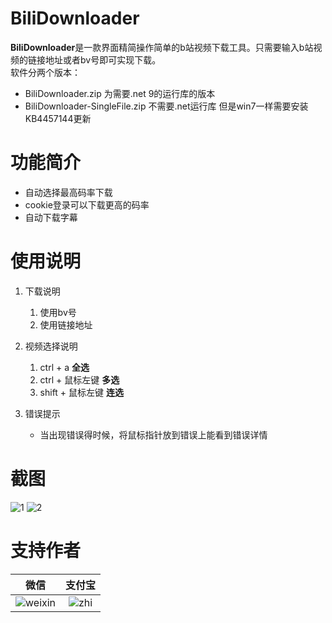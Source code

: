 # BiliDownloader
**BiliDownloader**是一款界面精简操作简单的b站视频下载工具。只需要输入b站视频的链接地址或者bv号即可实现下载。      
软件分两个版本：
  - BiliDownloader.zip 为需要.net 9的运行库的版本
  - BiliDownloader-SingleFile.zip 不需要.net运行库 但是win7一样需要安装KB4457144更新

# 功能简介
 - 自动选择最高码率下载
 - cookie登录可以下载更高的码率
 - 自动下载字幕

# 使用说明
 1. 下载说明
    1. 使用bv号
    2. 使用链接地址

 2. 视频选择说明
    1. ctrl + a **全选**
    2. ctrl + 鼠标左键 **多选**
    3. shift + 鼠标左键 **连选**
    
 3. 错误提示
    - 当出现错误得时候，将鼠标指针放到错误上能看到错误详情


# 截图
![1](https://user-images.githubusercontent.com/39378318/190370716-7810086c-7e4c-4c22-a555-5d9593e9b068.png)
![2](https://user-images.githubusercontent.com/39378318/190370730-f8facf8c-61a2-41f1-84dd-b7ac6b4ade87.png)

# 支持作者
|微信|支付宝|
|:--:|:--:|
|![weixin](https://user-images.githubusercontent.com/39378318/190890312-ab314b1e-24e8-4237-aa24-2f49752b49ab.png)|![zhi](https://user-images.githubusercontent.com/39378318/190890316-d16156a1-88bb-487a-a7a4-664cf0a5e4da.png)|


